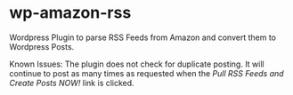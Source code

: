 wp-amazon-rss
=============

Wordpress Plugin to parse RSS Feeds from Amazon and convert them to Wordpress Posts.

Known Issues: The plugin does not check for duplicate posting. It will continue to post as many times as requested when the *Pull RSS Feeds and Create Posts NOW!* link is clicked.
